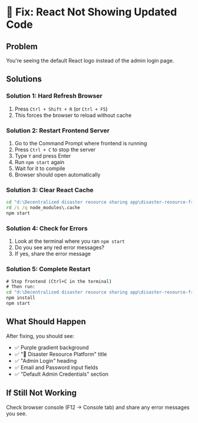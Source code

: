 # 🔧 Fix: React Not Showing Updated Code

## Problem
You're seeing the default React logo instead of the admin login page.

## Solutions

### **Solution 1: Hard Refresh Browser**
1. Press `Ctrl + Shift + R` (or `Ctrl + F5`)
2. This forces the browser to reload without cache

### **Solution 2: Restart Frontend Server**
1. Go to the Command Prompt where frontend is running
2. Press `Ctrl + C` to stop the server
3. Type `Y` and press Enter
4. Run `npm start` again
5. Wait for it to compile
6. Browser should open automatically

### **Solution 3: Clear React Cache**
```cmd
cd "d:\Decentralized disaster resource sharing app\disaster-resource-frontend"
rd /s /q node_modules\.cache
npm start
```

### **Solution 4: Check for Errors**
1. Look at the terminal where you ran `npm start`
2. Do you see any red error messages?
3. If yes, share the error message

### **Solution 5: Complete Restart**
```cmd
# Stop frontend (Ctrl+C in the terminal)
# Then run:
cd "d:\Decentralized disaster resource sharing app\disaster-resource-frontend"
npm install
npm start
```

## What Should Happen

After fixing, you should see:
- ✅ Purple gradient background
- ✅ "🚨 Disaster Resource Platform" title
- ✅ "Admin Login" heading
- ✅ Email and Password input fields
- ✅ "Default Admin Credentials" section

## If Still Not Working

Check browser console (F12 → Console tab) and share any error messages you see.

